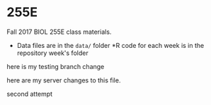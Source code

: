 # 255E

Fall 2017 BIOL 255E class materials. 

 * Data files are in the `data/` folder
 *R code for each week is in the repository week's folder


here is my testing branch change

here are my server changes to this file. 

second attempt 
